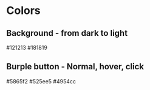 # Colors
## Background - from dark to light
#121213 
#181819

## Burple button - Normal, hover, click
#5865f2
#525ee5
#4954cc
